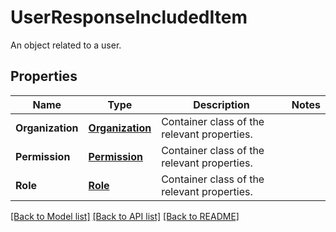 # UserResponseIncludedItem

An object related to a user.

## Properties

| Name             | Type                                | Description                                 | Notes |
| ---------------- | ----------------------------------- | ------------------------------------------- | ----- |
| **Organization** | [**Organization**](Organization.md) | Container class of the relevant properties. |
| **Permission**   | [**Permission**](Permission.md)     | Container class of the relevant properties. |
| **Role**         | [**Role**](Role.md)                 | Container class of the relevant properties. |

[[Back to Model list]](README.md#documentation-for-models) [[Back to API list]](README.md#documentation-for-api-endpoints) [[Back to README]](README.md)
